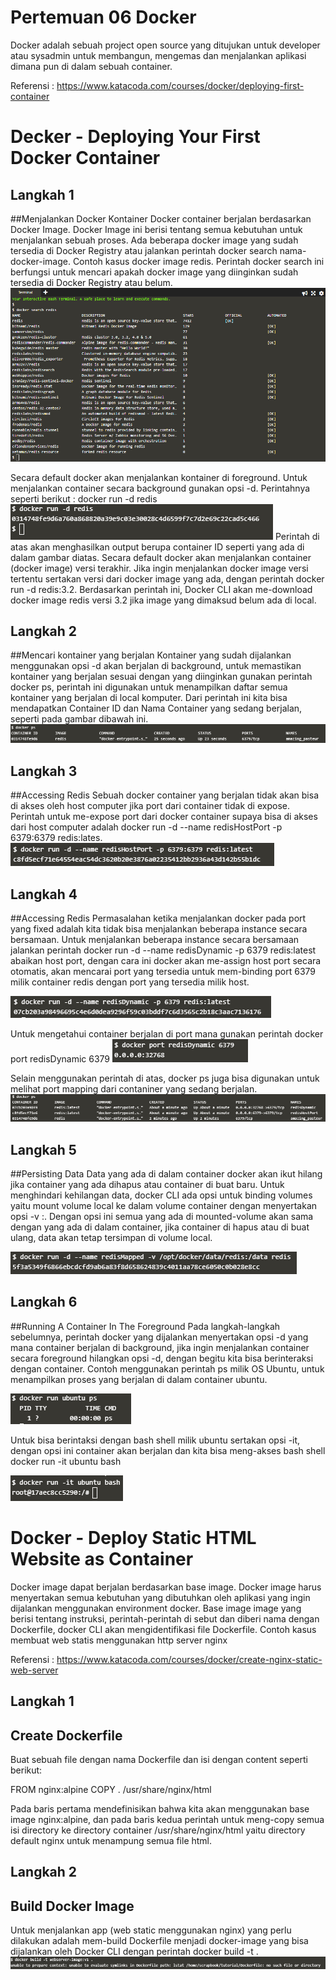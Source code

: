 # Pertemuan 06 Docker

Docker adalah sebuah project open source yang ditujukan untuk developer atau sysadmin untuk membangun, mengemas dan menjalankan aplikasi dimana pun di dalam sebuah container.

Referensi : https://www.katacoda.com/courses/docker/deploying-first-container


# Decker - Deploying Your First Docker Container

## Langkah 1
##Menjalankan Docker Kontainer
Docker container berjalan berdasarkan Docker Image. Docker Image ini berisi tentang semua kebutuhan untuk menjalankan sebuah proses. Ada beberapa docker image yang sudah tersedia di Docker Registry atau jalankan perintah docker search nama-docker-image. Contoh kasus docker image redis. Perintah docker search <name> ini berfungsi untuk mencari apakah docker image yang diinginkan sudah tersedia di Docker Registry atau belum.
![00](gambar/1.PNG)

Secara default docker akan menjalankan kontainer di foreground. Untuk menjalankan container secara background gunakan opsi -d. Perintahnya seperti berikut : docker run -d redis
![01](gambar/2.PNG)
Perintah di atas akan menghasilkan output berupa container ID seperti yang ada di dalam gambar diatas. Secara default docker akan menjalankan container (docker image) versi terakhir. Jika ingin menjalankan docker image versi tertentu sertakan versi dari docker image yang ada, dengan perintah docker run -d redis:3.2. Berdasarkan perintah ini, Docker CLI akan me-download docker image redis versi 3.2 jika image yang dimaksud belum ada di local.

## Langkah 2
##Mencari kontainer yang berjalan
Kontainer yang sudah dijalankan menggunakan opsi -d akan berjalan di background, untuk memastikan kontainer yang berjalan sesuai dengan yang diinginkan gunakan perintah docker ps, perintah ini digunakan untuk menampilkan daftar semua kontainer yang berjalan di local komputer. Dari perintah ini kita bisa mendapatkan Container ID dan Nama Container yang sedang berjalan, seperti pada gambar dibawah ini.
![02](gambar/3.PNG)

## Langkah 3
##Accessing Redis
Sebuah docker container yang berjalan tidak akan bisa di akses oleh host computer jika port dari container tidak di expose. Perintah untuk me-expose port dari docker container supaya bisa di akses dari host computer adalah docker run -d --name redisHostPort -p 6379:6379 redis:lates.
![03](gambar/4.PNG)

## Langkah 4
##Accessing Redis
Permasalahan ketika menjalankan docker pada port yang fixed adalah kita tidak bisa menjalankan beberapa instance secara bersamaan. Untuk menjalankan beberapa instance secara bersamaan jalankan perintah docker run -d --name redisDynamic -p 6379 redis:latest abaikan host port, dengan cara ini docker akan me-assign host port secara otomatis, akan mencarai port yang tersedia untuk mem-binding port 6379 milik container redis dengan port yang tersedia milik host.

![04](gambar/5.PNG)

Untuk mengetahui container berjalan di port mana gunakan perintah docker port redisDynamic 6379
![05](gambar/6.PNG)

Selain menggunakan perintah di atas, docker ps juga bisa digunakan untuk melihat port mapping dari contaniner yang sedang berjalan.
![06](gambar/7.PNG)

## Langkah 5
##Persisting Data
Data yang ada di dalam container docker akan ikut hilang jika container yang ada dihapus atau container di buat baru. Untuk menghindari kehilangan data, docker CLI ada opsi untuk binding volumes yaitu mount volume local ke dalam volume container dengan menyertakan opsi -v <host-dir>:<container-dir>. Dengan opsi ini semua yang ada di mounted-volume akan sama dengan yang ada di dalam container, jika container di hapus atau di buat ulang, data akan tetap tersimpan di volume local.

![07](gambar/8.PNG)

## Langkah 6
##Running A Container In The Foreground
Pada langkah-langkah sebelumnya, perintah docker yang dijalankan menyertakan opsi -d yang mana container berjalan di background, jika ingin menjalankan container secara foreground hilangkan opsi -d, dengan begitu kita bisa berinteraksi dengan container. Contoh menggunakan perintah ps milik OS Ubuntu, untuk menampilkan proses yang berjalan di dalam container ubuntu.

![08](gambar/9.PNG)

Untuk bisa berintaksi dengan bash shell milik ubuntu sertakan opsi -it, dengan opsi ini container akan berjalan dan kita bisa meng-akses bash shell docker run -it ubuntu bash

![09](gambar/10.PNG)




# Docker - Deploy Static HTML Website as Container

Docker image dapat berjalan berdasarkan base image. Docker image harus menyertakan semua kebutuhan yang dibutuhkan oleh aplikasi yang ingin dijalankan menggunakan environment docker. Base image image yang berisi tentang instruksi, perintah-perintah di sebut dan diberi nama dengan Dockerfile, docker CLI akan mengidentifikasi file Dockerfile. Contoh kasus membuat web statis menggunakan http server nginx

Referensi : https://www.katacoda.com/courses/docker/create-nginx-static-web-server


## Langkah 1 
## Create Dockerfile
Buat sebuah file dengan nama Dockerfile dan isi dengan content seperti berikut:

FROM nginx:alpine
COPY . /usr/share/nginx/html

Pada baris pertama mendefinisikan bahwa kita akan menggunakan base image nginx:alpine, dan pada baris kedua perintah untuk meng-copy semua isi directory ke directory container /usr/share/nginx/html yaitu directory default nginx untuk menampung semua file html.

## Langkah 2
## Build Docker Image
Untuk menjalankan app (web static menggunakan nginx) yang perlu dilakukan adalah mem-build Dockerfile menjadi docker-image yang bisa dijalankan oleh Docker CLI dengan perintah docker build -t <repository-name> .
![10](gambar/11.PNG)


